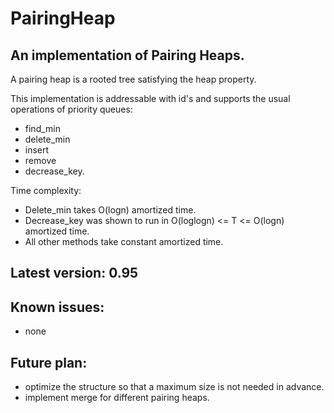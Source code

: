 PairingHeap
============================================

An implementation of Pairing Heaps.
--------------------------------------------

A pairing heap is a rooted tree satisfying the heap property.

This implementation is addressable with id's and supports the usual operations of priority queues:
- find_min
- delete_min
- insert
- remove
- decrease_key.
	
Time complexity:	
- Delete_min takes O(logn) amortized time.
- Decrease_key was shown to run in O(loglogn) <= T <= O(logn) amortized time.
- All other methods take constant amortized time.
	

Latest version: 	0.95
-----------------------

Known issues:
-------------
- none

Future plan:
------------
- optimize the structure so that a maximum size is not needed in advance.
- implement merge for different pairing heaps.
